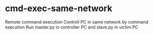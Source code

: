# cmd-exec-same-network
Remote command execution
Controll PC in same network by command execution
Run master.py in controller PC
and slave.py in victim PC
